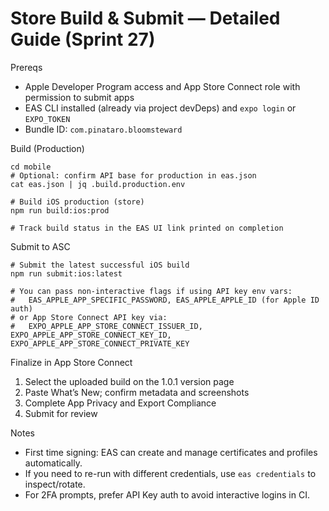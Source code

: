 # Store Build & Submit — Detailed Guide (Sprint 27)

Prereqs
- Apple Developer Program access and App Store Connect role with permission to submit apps
- EAS CLI installed (already via project devDeps) and `expo login` or `EXPO_TOKEN`
- Bundle ID: `com.pinataro.bloomsteward`

Build (Production)
```
cd mobile
# Optional: confirm API base for production in eas.json
cat eas.json | jq .build.production.env

# Build iOS production (store)
npm run build:ios:prod

# Track build status in the EAS UI link printed on completion
```

Submit to ASC
```
# Submit the latest successful iOS build
npm run submit:ios:latest

# You can pass non-interactive flags if using API key env vars:
#   EAS_APPLE_APP_SPECIFIC_PASSWORD, EAS_APPLE_APPLE_ID (for Apple ID auth)
# or App Store Connect API key via:
#   EXPO_APPLE_APP_STORE_CONNECT_ISSUER_ID, EXPO_APPLE_APP_STORE_CONNECT_KEY_ID, EXPO_APPLE_APP_STORE_CONNECT_PRIVATE_KEY
```

Finalize in App Store Connect
1) Select the uploaded build on the 1.0.1 version page
2) Paste What’s New; confirm metadata and screenshots
3) Complete App Privacy and Export Compliance
4) Submit for review

Notes
- First time signing: EAS can create and manage certificates and profiles automatically.
- If you need to re-run with different credentials, use `eas credentials` to inspect/rotate.
- For 2FA prompts, prefer API Key auth to avoid interactive logins in CI.

